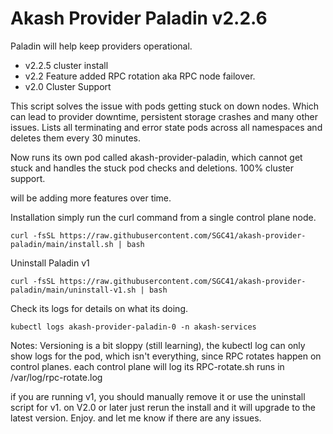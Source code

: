 # Akash Provider Paladin v2.2.6
Paladin will help keep providers operational.
- v2.2.5 cluster install
- v2.2 Feature added RPC rotation aka RPC node failover.
- v2.0 Cluster Support

This script solves the issue with pods getting stuck on down nodes.
Which can lead to provider downtime, persistent storage crashes and many other issues.
Lists all terminating and error state pods across all namespaces and deletes them every 30 minutes.

Now runs its own pod called akash-provider-paladin, which cannot get stuck and handles the stuck pod checks and deletions.
100% cluster support.

will be adding more features over time.

Installation simply run the curl command from a single control plane node.
```shell
curl -fsSL https://raw.githubusercontent.com/SGC41/akash-provider-paladin/main/install.sh | bash
```
Uninstall Paladin v1

```shell
curl -fsSL https://raw.githubusercontent.com/SGC41/akash-provider-paladin/main/uninstall-v1.sh | bash
```

Check its logs for details on what its doing.
```
kubectl logs akash-provider-paladin-0 -n akash-services
```

Notes:
Versioning is a bit sloppy (still learning), the kubectl log can only show logs for the pod, which isn't everything, since RPC rotates happen on control planes.
each control plane will log its RPC-rotate.sh runs in /var/log/rpc-rotate.log

if you are running v1, you should manually remove it or use the uninstall script for v1.
on V2.0 or later just rerun the install and it will upgrade to the latest version.
Enjoy.  and let me know if there are any issues.
